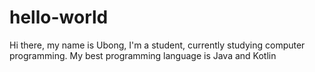 # hello-world
Hi there, my name is Ubong, I'm a student, currently studying computer programming. My best programming language is Java and Kotlin

